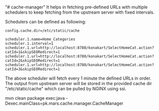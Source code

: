 "# cache-manager" 
It helps in fetching pre-defined URLs with multiple schedulers to keep fetching from the upstream server with fixed intervals.

Schedulers can be defined as following:
```
config.cache.dir=/etc/static/cache

scheduler.1.name=Home_Categories
scheduler.1.interval=1
scheduler.1.url=http://localhost:8780/konakart/SelectHomeCat.action?catId=1&skipSEORedirect=1
scheduler.1.url=http://localhost:8780/konakart/SelectHomeCat.action?catId=2&skipSEORedirect=1
scheduler.1.url=http://localhost:8780/konakart/SelectHomeCat.action?catId=3&skipSEORedirect=1
```

The above scheduler will fetch every 1 minute the defined URLs in order. The output from upstream server will be stored in the provided cache dir "/etc/static/cache" which can be pulled by NGINX using ssi.


mvn clean package exec:java -Dexec.mainClass=pk.mars.cache.manager.CacheManager



